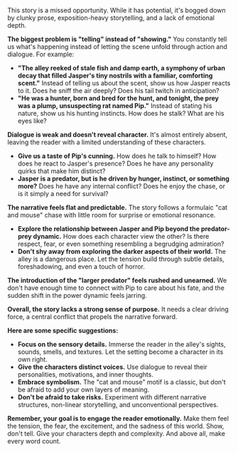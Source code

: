 This story is a missed opportunity. While it has potential, it's bogged down by clunky prose, exposition-heavy storytelling, and a lack of emotional depth. 

**The biggest problem is "telling" instead of "showing."**  You constantly tell us what's happening instead of letting the scene unfold through action and dialogue. For example:

* **"The alley reeked of stale fish and damp earth, a symphony of urban decay that filled Jasper's tiny nostrils with a familiar, comforting scent."**  Instead of telling us about the scent, show us how Jasper reacts to it. Does he sniff the air deeply? Does his tail twitch in anticipation?
* **"He was a hunter, born and bred for the hunt, and tonight, the prey was a plump, unsuspecting rat named Pip."**  Instead of stating his nature, show us his hunting instincts. How does he stalk? What are his eyes like?

**Dialogue is weak and doesn't reveal character.** It's almost entirely absent, leaving the reader with a limited understanding of these characters.

* **Give us a taste of Pip's cunning.** How does he talk to himself? How does he react to Jasper's presence? Does he have any personality quirks that make him distinct?
* **Jasper is a predator, but is he driven by hunger, instinct, or something more?** Does he have any internal conflict? Does he enjoy the chase, or is it simply a need for survival?

**The narrative feels flat and predictable.** The story follows a formulaic "cat and mouse" chase with little room for surprise or emotional resonance. 

* **Explore the relationship between Jasper and Pip beyond the predator-prey dynamic.** How does each character view the other? Is there respect, fear, or even something resembling a begrudging admiration?
* **Don't shy away from exploring the darker aspects of their world.** The alley is a dangerous place. Let the tension build through subtle details, foreshadowing, and even a touch of horror.

**The introduction of the "larger predator" feels rushed and unearned.** We don't have enough time to connect with Pip to care about his fate, and the sudden shift in the power dynamic feels jarring.

**Overall, the story lacks a strong sense of purpose.** It needs a clear driving force, a central conflict that propels the narrative forward. 

**Here are some specific suggestions:**

* **Focus on the sensory details.**  Immerse the reader in the alley's sights, sounds, smells, and textures. Let the setting become a character in its own right.
* **Give the characters distinct voices.**  Use dialogue to reveal their personalities, motivations, and inner thoughts.
* **Embrace symbolism.** The "cat and mouse" motif is a classic, but don't be afraid to add your own layers of meaning.
* **Don't be afraid to take risks.**  Experiment with different narrative structures,  non-linear storytelling, and unconventional perspectives.

**Remember, your goal is to engage the reader emotionally.** Make them feel the tension, the fear, the excitement, and the sadness of this world. Show, don't tell.  Give your characters depth and complexity. And above all, make every word count. 
